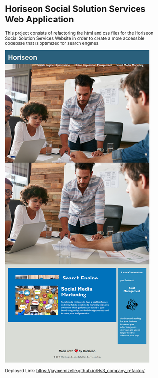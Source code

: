 # Horiseon Social Solution Services Web Application

This project consists of refactoring the html and css files for the Horiseon Social Solution Services Website in order to create a more accessible codebase that is optimized for search engines.

![alternative text](./assets/images/Horiseon_Deploy.png)


Deployed Link: https://jaymemizelle.github.io/Hs3_company_refactor/
